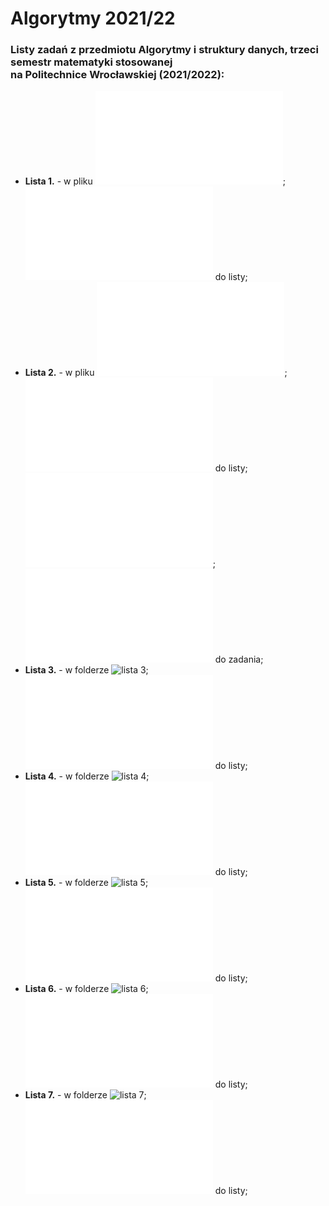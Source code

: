# Algorytmy 2021/22
### Listy zadań z przedmiotu Algorytmy i struktury danych, trzeci semestr matematyki stosowanej <br/>na Politechnice Wrocławskiej (2021/2022):
* **Lista 1.** - w pliku ![lista1.py](lista1.py); ![raport](raporty/Lista1.pdf) do listy;
* **Lista 2.** - w pliku ![lista2.py](lista2.py); ![raport](raporty/Lista2.pdf) do listy; ![zadanie dodatkowe](lista2(dodatkowe).py); ![raport](raporty/Lista2(dodatkowe).pdf) do zadania;
* **Lista 3.** - w folderze ![lista 3](lista3); ![raport](raporty/Lista3.pdf) do listy;
* **Lista 4.** - w folderze ![lista 4](lista4); ![raport](raporty/Lista4.pdf) do listy;
* **Lista 5.** - w folderze ![lista 5](lista5); ![raport](raporty/Lista5.pdf) do listy;
* **Lista 6.** - w folderze ![lista 6](lista6); ![raport](raporty/Lista6.pdf) do listy;
* **Lista 7.** - w folderze ![lista 7](lista7); ![raport](raporty/Lista7.pdf) do listy;
